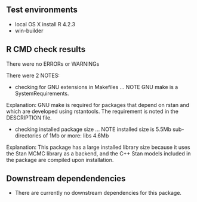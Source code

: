 
## Test environments
* local OS X install R 4.2.3
* win-builder

## R CMD check results
There were no ERRORs or WARNINGs

There were 2 NOTES:

* checking for GNU extensions in Makefiles ... NOTE
  GNU make is a SystemRequirements.

Explanation: GNU make is required for packages that 
depend on rstan and which are developed using rstantools. 
The requirement is noted in the DESCRIPTION file.

* checking installed package size ... NOTE
  installed size is  5.5Mb
  sub-directories of 1Mb or more:
    libs   4.6Mb

Explanation: This package has a large installed library 
size because it uses the Stan MCMC library as a backend, 
and the C++ Stan models included in the package are 
compiled upon installation.


## Downstream dependendencies

* There are currently no downstream dependencies for this package.